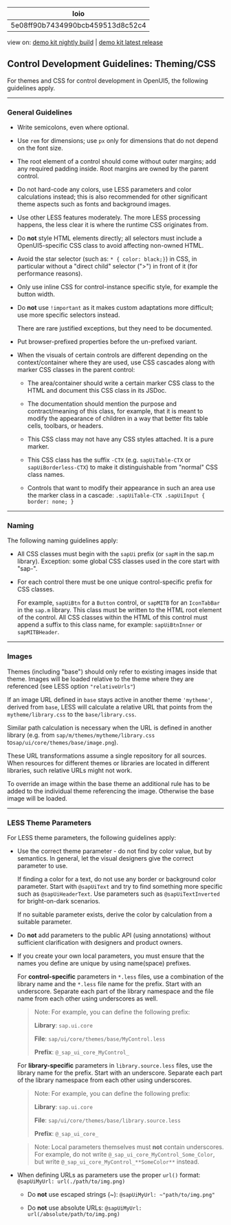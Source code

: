 <!-- loio5e08ff90b7434990bcb459513d8c52c4 -->

| loio |
| -----|
| 5e08ff90b7434990bcb459513d8c52c4 |

<div id="loio">

view on: [demo kit nightly build](https://openui5nightly.hana.ondemand.com/#/topic/5e08ff90b7434990bcb459513d8c52c4) | [demo kit latest release](https://openui5.hana.ondemand.com/#/topic/5e08ff90b7434990bcb459513d8c52c4)</div>

## Control Development Guidelines: Theming/CSS

For themes and CSS for control development in OpenUI5, the following guidelines apply.

***

### General Guidelines

-   Write semicolons, even where optional.

-   Use `rem` for dimensions; use `px` only for dimensions that do not depend on the font size.

-   The root element of a control should come without outer margins; add any required padding inside. Root margins are owned by the parent control.

-   Do not hard-code any colors, use LESS parameters and color calculations instead; this is also recommended for other significant theme aspects such as fonts and background images.

-   Use other LESS features moderately. The more LESS processing happens, the less clear it is where the runtime CSS originates from.

-   Do **not** style HTML elements directly; all selectors must include a OpenUI5-specific CSS class to avoid affecting non-owned HTML.

-   Avoid the star selector \(such as: `* { color: black;}`\) in CSS, in particular without a "direct child" selector \("\>"\) in front of it \(for performance reasons\).

-   Only use inline CSS for control-instance specific style, for example the button width.

-   Do **not** use `!important` as it makes custom adaptations more difficult; use more specific selectors instead.

    There are rare justified exceptions, but they need to be documented.

-   Put browser-prefixed properties before the un-prefixed variant.

-   When the visuals of certain controls are different depending on the context/container where they are used, use CSS cascades along with marker CSS classes in the parent control:

    -   The area/container should write a certain marker CSS class to the HTML and document this CSS class in its JSDoc.

    -   The documentation should mention the purpose and contract/meaning of this class, for example, that it is meant to modify the appearance of children in a way that better fits table cells, toolbars, or headers.

    -   This CSS class may not have any CSS styles attached. It is a pure marker.

    -   This CSS class has the suffix `-CTX` \(e.g. `sapUiTable-CTX` or `sapUiBorderless-CTX`\) to make it distinguishable from "normal" CSS class names.

    -   Controls that want to modify their appearance in such an area use the marker class in a cascade: `.sapUiTable-CTX .sapUiInput { border: none; }`


***

### Naming

The following naming guidelines apply:

-   All CSS classes must begin with the `sapUi` prefix \(or `sapM` in the sap.m library\). Exception: some global CSS classes used in the core start with "sap-".

-   For each control there must be one unique control-specific prefix for CSS classes.

    For example, `sapUiBtn` for a `Button` control, or `sapMITB` for an `IconTabBar` in the `sap.m` library. This class must be written to the HTML root element of the control. All CSS classes within the HTML of this control must append a suffix to this class name, for example: `sapUiBtnInner` or `sapMITBHeader`.


***

### Images

Themes \(including "base"\) should only refer to existing images inside that theme. Images will be loaded relative to the theme where they are referenced \(see LESS option `"relativeUrls"`\)

If an image URL defined in `base` stays active in another theme `'mytheme'`, derived from `base`, LESS will calculate a relative URL that points from the `mytheme/library.css` to the `base/library.css`.

Similar path calculation is necessary when the URL is defined in another library \(e.g. from `sap/m/themes/mytheme/library.css` to`sap/ui/core/themes/base/image.png`\).

These URL transformations assume a single repository for all sources. When resources for different themes or libraries are located in different libraries, such relative URLs might not work.

To override an image within the base theme an additional rule has to be added to the individual theme referencing the image. Otherwise the base image will be loaded.

***

### LESS Theme Parameters

For LESS theme parameters, the following guidelines apply:

-   Use the correct theme parameter - do not find by color value, but by semantics. In general, let the visual designers give the correct parameter to use.

    If finding a color for a text, do not use any border or background color parameter. Start with `@sapUiText` and try to find something more specific such as `@sapUiHeaderText`. Use parameters such as `@sapUiTextInverted` for bright-on-dark scenarios.

    If no suitable parameter exists, derive the color by calculation from a suitable parameter.

-   Do **not** add parameters to the public API \(using annotations\) without sufficient clarification with designers and product owners.

-   If you create your own local parameters, you must ensure that the names you define are unique by using name\(space\) prefixes.

    For **control-specific** parameters in `*.less` files, use a combination of the library name and the `*.less` file name for the prefix. Start with an underscore. Separate each part of the library namespace and the file name from each other using underscores as well.

    > Note:
    > For example, you can define the following prefix:
    > 
    > **Library**: `sap.ui.core`
    > 
    > **File**: `sap/ui/core/themes/base/MyControl.less`
    > 
    > **Prefix**: `@_sap_ui_core_MyControl_`
    > 
    > 

    For **library-specific** parameters in `library.source.less` files, use the library name for the prefix. Start with an underscore. Separate each part of the library namespace from each other using underscores.

    > Note:
    > For example, you can define the following prefix:
    > 
    > **Library**: `sap.ui.core`
    > 
    > **File**: `sap/ui/core/themes/base/library.source.less`
    > 
    > **Prefix**: `@_sap_ui_core_`
    > 
    > 

    > Note:
    > Local parameters themselves must **not** contain underscores. For example, do not write `@_sap_ui_core_MyControl_Some_Color`, but write `@_sap_ui_core_MyControl_**SomeColor**` instead.
    > 
    > 

-   When defining URLs as parameters use the proper `url()` format: `@sapUiMyUrl: url(./path/to/img.png)`
    -   Do **not** use escaped strings \(~\): `@sapUiMyUrl: ~"path/to/img.png"`

    -   Do **not** use absolute URLs: `@sapUiMyUrl: url(/absolute/path/to/img.png)`


